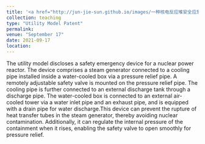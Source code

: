 ```yaml
---
title: '<a href="http://jun-jie-sun.github.io/images/一种核电反应堆安全应急装置.png" style="color: teal;">5. Granted: A Safety Emergency Device for Nuclear Power Reactors </a>'
collection: teaching
type: "Utility Model Patent"
permalink: 
venue: "September 17"
date: 2021-09-17
location: 
---
```

The utility model discloses a safety emergency device for a nuclear power reactor. The device comprises a steam generator connected to a cooling pipe installed inside a water-cooled box via a pressure relief pipe. A remotely adjustable safety valve is mounted on the pressure relief pipe. The cooling pipe is further connected to an external discharge tank through a discharge pipe. The water-cooled box is connected to an external air-cooled tower via a water inlet pipe and an exhaust pipe, and is equipped with a drain pipe for water discharge.This device can prevent the rupture of heat transfer tubes in the steam generator, thereby avoiding nuclear contamination. Additionally, it can regulate the internal pressure of the containment when it rises, enabling the safety valve to open smoothly for pressure relief.
